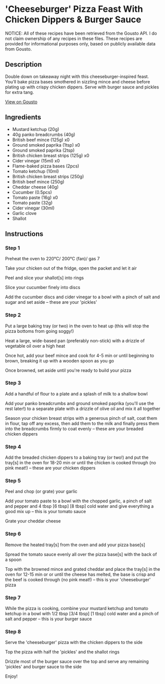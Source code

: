 # 'Cheeseburger' Pizza Feast With Chicken Dippers & Burger Sauce

NOTICE: All of these recipes have been retrieved from the Gousto API. I do not claim ownership of any recipes in these files. These recipes are provided for informational purposes only, based on publicly available data from Gousto.

## Description

Double down on takeaway night with this cheeseburger-inspired feast. You’ll bake pizza bases smothered in sizzling mince and cheese before plating up with crispy chicken dippers. Serve with burger sauce and pickles for extra tang.

[View on Gousto](https://www.gousto.co.uk/recipes/cookbook/cheeseburger-pizza-feast-with-chicken-dippers-burger-sauce)

## Ingredients

- Mustard ketchup (20g)
- 40g panko breadcrumbs (40g)
- British beef mince (125g) x0
- Ground smoked paprika (1tsp) x0
- Ground smoked paprika (2tsp)
- British chicken breast strips (125g) x0
- Cider vinegar (15ml) x0
- Flame-baked pizza bases (2pcs)
- Tomato ketchup (10ml)
- British chicken breast strips (250g)
- British beef mince (250g)
- Cheddar cheese (40g)
- Cucumber (0.5pcs)
- Tomato paste (16g) x0
- Tomato paste (32g)
- Cider vinegar (30ml)
- Garlic clove
- Shallot

## Instructions


### Step 1

Preheat the oven to 220°C/ 200°C (fan)/ gas 7

Take your chicken out of the fridge, open the packet and let it air

Peel and slice your shallot[s] into rings

Slice your cucumber finely into discs

Add the cucumber discs and cider vinegar to a bowl with a pinch of salt and sugar and set aside – these are your 'pickles'


### Step 2

Put a large baking tray (or two) in the oven to heat up (this will stop the pizza bottoms from going soggy!)

Heat a large, wide-based pan (preferably non-stick) with a drizzle of vegetable oil over a high heat

Once hot, add your beef mince and cook for 4-5 min or until beginning to brown, breaking it up with a wooden spoon as you go

Once browned, set aside until you're ready to build your pizza


### Step 3

Add a handful of flour to a plate and a splash of milk to a shallow bowl

Add your panko breadcrumbs and ground smoked paprika (you'll use the rest later!) to a separate plate with a drizzle of olive oil and mix it all together

Season your chicken breast strips with a generous pinch of salt, coat them in flour, tap off any excess, then add them to the milk and finally press them into the breadcrumbs firmly to coat evenly – these are your breaded chicken dippers


### Step 4

Add the breaded chicken dippers to a baking tray (or two!) and put the tray[s] in the oven for<span class="text-danger"> </span>18-20 min or until the chicken is cooked through (no pink meat!) – these are your chicken dippers


### Step 5

Peel and chop (or grate) your garlic

Add your tomato paste to a bowl with the chopped garlic, a pinch of salt and pepper and 4 tbsp <span class="text-purple">[6 tbsp] </span><span class="text-danger">[8 tbsp]</span> cold water and give everything a good mix up – this is your tomato sauce

Grate your cheddar cheese


### Step 6

Remove the heated tray[s] from the oven and add your pizza base[s]

Spread the tomato sauce evenly all over the pizza base[s] with the back of a spoon

Top with the browned mince and grated cheddar and place the tray[s] in the oven for 12-15 min or or until the cheese has melted, the base is crisp and the beef is cooked through (no pink meat!) – this is your 'cheeseburger' pizza


### Step 7

While the pizza is cooking, combine your mustard ketchup and tomato ketchup in a bowl with 1/2 tbsp <span class="text-purple">[3/4 tbsp] </span><span class="text-danger">[1 tbsp] </span>cold water and a pinch of salt and pepper – this is your burger sauce

### Step 8

Serve the 'cheeseburger' pizza with the chicken dippers to the side

Top the pizza with half the 'pickles' and the shallot rings

Drizzle most of the burger sauce over the top and serve any remaining 'pickles' and burger sauce to the side

Enjoy!


